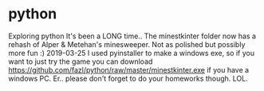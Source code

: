 # python
Exploring python 
It's been a LONG time..
The minestkinter folder now has a rehash of Alper & Metehan's minesweeper.
Not as polished but possibly more fun :)
2019-03-25 I used pyinstaller to make a windows exe, so if you want to just try the game you can download https://github.com/fazl/python/raw/master/minestkinter.exe if you have a windows PC.  Er.. please don't forget to do your homeworks though.  LOL.
